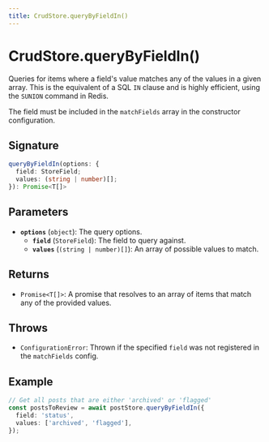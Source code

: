 ```yaml
---
title: CrudStore.queryByFieldIn()
---
```


# CrudStore.queryByFieldIn()

Queries for items where a field's value matches any of the values in a given array. This is the equivalent of a SQL `IN` clause and is highly efficient, using the `SUNION` command in Redis.

The field must be included in the `matchFields` array in the constructor configuration.

## Signature

```ts
queryByFieldIn(options: {
  field: StoreField;
  values: (string | number)[];
}): Promise<T[]>
```

## Parameters

- **`options`** (`object`): The query options.
  - **`field`** (`StoreField`): The field to query against.
  - **`values`** (`(string | number)[]`): An array of possible values to match.

## Returns

- `Promise<T[]>`: A promise that resolves to an array of items that match any of the provided values.

## Throws

- `ConfigurationError`: Thrown if the specified `field` was not registered in the `matchFields` config.

## Example

```ts
// Get all posts that are either 'archived' or 'flagged'
const postsToReview = await postStore.queryByFieldIn({
  field: 'status',
  values: ['archived', 'flagged'],
});
```

